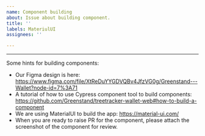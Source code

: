 ```yaml
---
name: Component building
about: Issue about building component.
title: ''
labels: MateriulUI
assignees: ''

---
```


-----------
Some hints for building components:
* Our Figma design is here: https://www.figma.com/file/XtReDuYYGDVQBv4JfzVG0g/Greenstand---Wallet?node-id=7%3A71
* A tutorial of how to use Cypress component tool to build components: https://github.com/Greenstand/treetracker-wallet-web#how-to-build-a-component
* We are using MaterialUI to build the app: https://material-ui.com/
* When you are ready to raise PR for the component, please attach the screenshot of the component for review.

